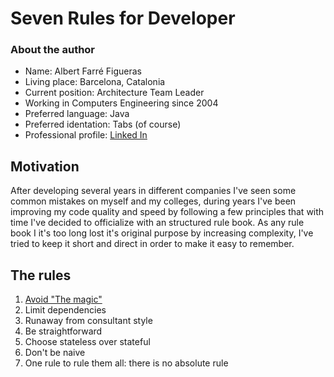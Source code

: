 # Seven Rules for Developer
### About the author
* Name: Albert Farré Figueras
* Living place: Barcelona, Catalonia
* Current position: Architecture Team Leader
* Working in Computers Engineering since 2004 
* Preferred language: Java
* Preferred identation: Tabs (of course)
* Professional profile: [Linked In](https://www.linkedin.com/in/albert-farr%C3%A9-figueras-4348aa2 "Linked In")

## Motivation
After developing several years in different companies I've seen some common mistakes on myself and my colleges, during years I've been improving my code quality and speed by following a few principles 
that with time I've decided to officialize with an structured rule book. As any rule book I it's too long lost it's original purpose by increasing complexity, I've tried to keep it short and direct
in order to make it easy to remember.

## The rules
1. [Avoid \"The magic\"](rule1.html "Rule1: Avoid \'The magic\'")
2. Limit dependencies
3. Runaway from consultant style
4. Be straightforward 
5. Choose stateless over stateful
6. Don't be naive
7. One rule to rule them all: there is no absolute rule

 